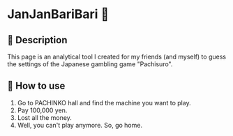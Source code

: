# JanJanBariBari 🤡

## 📝 Description

This page is an analytical tool I created for my friends (and myself) to guess the settings of the Japanese gambling game "Pachisuro".

## 📝 How to use

1. Go to PACHINKO hall and find the machine you want to play.
2. Pay 100,000 yen.
3. Lost all the money.
4. Well, you can't play anymore. So, go home.

